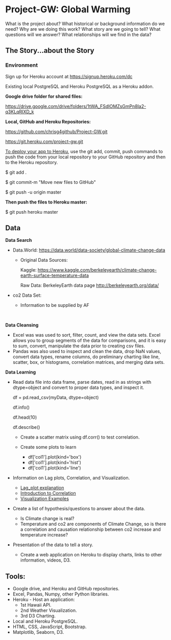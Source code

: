 # Project-GW: Global Warming

What is the project about?  What historical or background information do we need?  Why are we doing this work?  What story are we going to tell?  What questions will we answer?  What relationships will we find in the data?



## The Story...about the Story

### Environment 

Sign up for Heroku account at https://signup.heroku.com/dc

Existing local PostgreSQL and Heroku PostgreSQL as a Heroku addon.

**Google drive folder for shared files:**

<https://drive.google.com/drive/folders/1tWA_FSdIOMZsGmPn8la2-q3KLqRIXD_k>

**Local, GitHub and Heroku Repositories:**

https://github.com/chrisg4github/Project-GW.git

https://git.heroku.com/project-gw.git

<u>To deploy your app to Heroku</u>,  use the git add, commit, push commands to push the code from your local repository to your GitHub repository and then to the Heroku repository.

$ git add .

$ git commit-m "Move new files to GitHub"

$ git push -u origin master

 **Then push the files to Heroku master:**

$ git push heroku master



## Data

**Data Search**

- Data.World: <https://data.world/data-society/global-climate-change-data>

   - Original Data Sources:

      Kaggle: <https://www.kaggle.com/berkeleyearth/climate-change-earth-surface-temperature-data>

      Raw Data: BerkeleyEarth data page <http://berkeleyearth.org/data/>

- co2 Data Set:

   - Information to be supplied by AF

   ​


**Data Cleansing**

- Excel was was used to sort, filter, count, and view the data sets.  Excel allows you to group segments of the data for comparisons, and it is easy to sum, convert, manipulate the data prior to creating csv files.
- Pandas was also used to inspect and clean the data, drop NaN values, convert data types, rename columns, do preliminary charting like line, scatter, box, or histograms, correlation matrices, and merging data sets.

**Data Learning**

- Read data file into data frame, parse dates, read in as strings with dtype=object and convert to proper data types, and inspect it.

  df = pd.read_csv(myData, dtype=object)

  df.info()

  df.head(10) 

  df.describe()

   - Create a scatter matrix using df.corr() to test correlation.

   - Create some plots to learn 

     - df['col1'].plot(kind='box')
     - df['col1'].plot(kind='hist')
     - df['col1'].plot(kind='line')

- Information on Lag plots, Correlation, and Visualization.
  -  [Lag_plot explanation](http://www.itl.nist.gov/div898/handbook/eda/section3/lagplot.htm)
  -  [Introduction to Correlation](https://www.datascience.com/blog/introduction-to-correlation-learn-data-science-tutorials)
  -  [Visualization Examples](https://pandas.pydata.org/pandas-docs/stable/visualization.html)


- Create a list of hypothesis/questions to answer about the data.
  - Is Climate change is real?
  - Temperature and co2 are components of Climate Change, so is there a correlation  and causation relationship between co2 increase and temperature increase?  
- Presentation of the data to tell a story.
  - Create a web application on Heroku to display charts, links to other information, videos, D3.



## Tools:

- Google drive, and Heroku and GitHub repositories.
- Excel, Pandas, Numpy, other Python libraries.
- Heroku - Host an application:
  - 1st Hawaii API.
  - 2nd Weather Visualization.
  - 3rd D3 Charting.
- Local and Heroku PostgreSQL.
- HTML, CSS, JavaScript, Bootstrap.
- Matplotlib, Seaborn, D3.